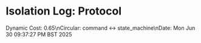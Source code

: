 # Isolation Log: Protocol
Dynamic Cost: 0.65\nCircular: command ↔ state_machine\nDate: Mon Jun 30 09:37:27 PM BST 2025
